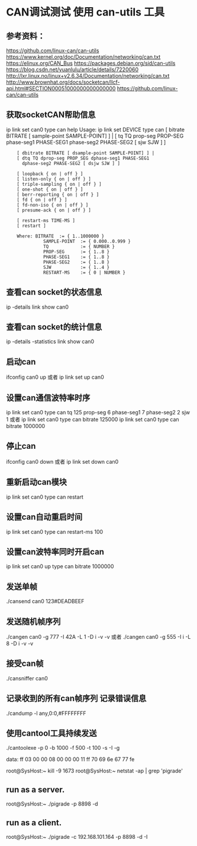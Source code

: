 # CAN调试测试 使用 can-utils 工具

## 参考资料： 
https://github.com/linux-can/can-utils
https://www.kernel.org/doc/Documentation/networking/can.txt
https://elinux.org/CAN_Bus
https://packages.debian.org/sid/can-utils
https://blog.csdn.net/yuanlulu/article/details/7220060
http://lxr.linux.no/linux+v2.6.34/Documentation/networking/can.txt
http://www.brownhat.org/docs/socketcan/llcf-api.html#SECTION00051000000000000000
https://github.com/linux-can/can-utils

## 获取socketCAN帮助信息
ip link set can0 type can help
Usage: ip link set DEVICE type can
        [ bitrate BITRATE [ sample-point SAMPLE-POINT] ] | 
        [ tq TQ prop-seg PROP-SEG phase-seg1 PHASE-SEG1
          phase-seg2 PHASE-SEG2 [ sjw SJW ] ]

        [ dbitrate BITRATE [ dsample-point SAMPLE-POINT] ] | 
        [ dtq TQ dprop-seg PROP_SEG dphase-seg1 PHASE-SEG1
          dphase-seg2 PHASE-SEG2 [ dsjw SJW ] ]

        [ loopback { on | off } ]
        [ listen-only { on | off } ]
        [ triple-sampling { on | off } ]
        [ one-shot { on | off } ]
        [ berr-reporting { on | off } ]
        [ fd { on | off } ]
        [ fd-non-iso { on | off } ]
        [ presume-ack { on | off } ]

        [ restart-ms TIME-MS ]
        [ restart ]

        Where: BITRATE  := { 1..1000000 }
                  SAMPLE-POINT  := { 0.000..0.999 }
                  TQ            := { NUMBER }
                  PROP-SEG      := { 1..8 }
                  PHASE-SEG1    := { 1..8 }
                  PHASE-SEG2    := { 1..8 }
                  SJW           := { 1..4 }
                  RESTART-MS    := { 0 | NUMBER }

## 查看can socket的状态信息
ip -details link show can0

## 查看can socket的统计信息
ip -details -statistics link show can0

## 启动can
ifconfig can0 up
或者
ip link set up can0

## 设置can通信波特率时序
ip link set can0 type can tq 125 prop-seg 6 phase-seg1 7 phase-seg2 2 sjw 1 
或者
ip link set can0 type can bitrate 125000
ip link set can0 type can bitrate 1000000

## 停止can
ifconfig can0 down
或者
ip link set down can0

## 重新启动can模块
ip link set can0 type can restart

## 设置can自动重启时间
ip link set can0 type can restart-ms 100

## 设置can波特率同时开启can
ip link set can0 up type can bitrate 1000000

## 发送单帧
./cansend can0 123#DEADBEEF

## 发送随机帧序列
./cangen can0 -g 777 -I 42A -L 1 -D i -v -v
或者
./cangen can0 -g 555 -I i -L 8 -D i -v -v

## 接受can帧
./cansniffer can0

## 记录收到的所有can帧序列 记录错误信息
./candump -l any,0:0,#FFFFFFFF

## 使用cantool工具持续发送
./cantoolexe -p 0 -b 1000 -f 500 -t 100 -s -I -g 



data:
ff 03 00 00 08 00 00 00 11 ff 70 69 6e 67 77 fe


root@SysHost:~ kill -9 1673 
root@SysHost:~ netstat -ap | grep 'pigrade'

## run as a server.  
root@SysHost:~ ./pigrade -p 8898 -d
## run as a client.
root@SysHost:~ ./pigrade -c 192.168.101.164 -p 8898 -d -I

